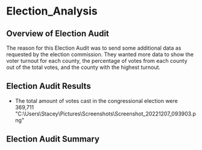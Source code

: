 # Election_Analysis
## Overview of Election Audit
The reason for this Election Audit was to send some additional data as requested by the election commission.  They wanted more data to show the voter turnout for each county, the percentage of votes from each county out of the total votes, and the county with the highest turnout.  

## Election Audit Results
* The total amount of votes cast in the congressional election were 369,711
"C:\Users\Stacey\Pictures\Screenshots\Screenshot_20221207_093903.png"



## Election Audit Summary
